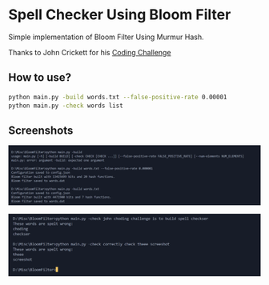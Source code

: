 # Spell Checker Using Bloom Filter

Simple implementation of Bloom Filter Using Murmur Hash.

Thanks to John Crickett for his [Coding Challenge](https://codingchallenges.substack.com/p/coding-challenge-53-bloom-filter)

## How to use?
```bash
python main.py -build words.txt --false-positive-rate 0.00001
python main.py -check words list
```

## Screenshots
![Build](screenshots/build.png)

![Check](screenshots/check.png)
